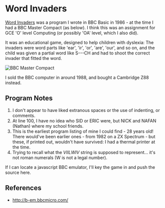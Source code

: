 # Word Invaders

[Word Invaders](https://raw2.github.com/rm-hull/nostalgia/master/word-invaders/word-invaders.pdf) 
was a program I wrote in BBC Basic in 1986 - at the time I had a BBC Master
Compact (as below). I think this was an assignment for GCE 'O' level Computing 
(or possibly 'OA' level, which I also did). 

It was an educational game, designed to help children with dyslexia: The invaders were word
parts like 'ear', 'ir', 'or', 'are', 'our', and so on, and the child was given a 
partial word like S---CH and had to shoot the correct invader that fitted the word.

![BBC Master Compact](http://www.mjpye.org.uk/images/other/masterc.jpg)

I sold the BBC computer in around 1988, and bought a Cambridge Z88 instead.

## Program Notes

1. I don't appear to have liked extranous spaces or the use of indenting, or comments.
2. At line 100, I have no idea who SID or ERIC were, but NICK and NAFAN (Nathan)
   where my school friends.
3. This is the earliest program listing of mine I could find - 28 years old! There
   would've been earlier ones - from 1982 on a ZX Spectrum - but these, if printed 
   out, wouldn't have survived: I had a thermal printer at the time. 
4. Trying to recall what the *VIILWIV* string is supposed to represent... it's not
   roman numerals (W is not a legal number).

If I can locate a javascript BBC emulator, I'll key the game in and push the source
here.

## References 

* http://b-em.bbcmicro.com/
